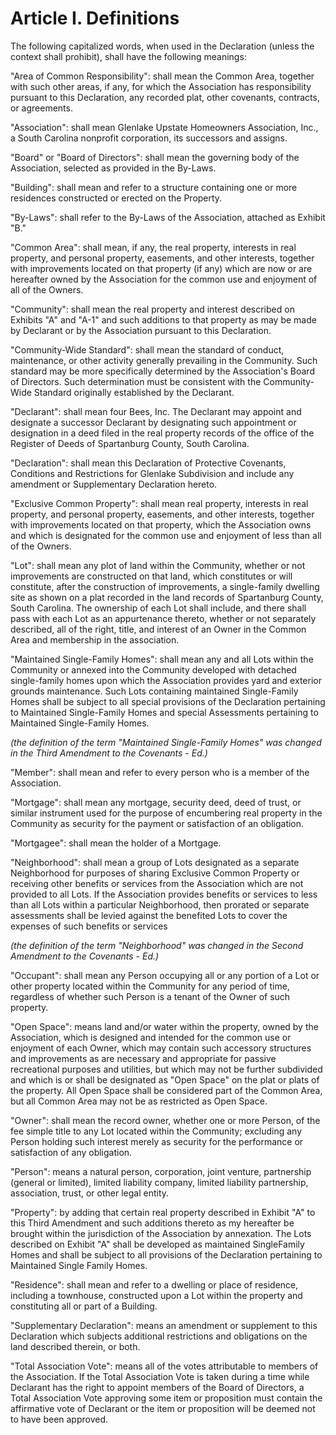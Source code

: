 # Article I. Definitions

The following capitalized words, when used in the Declaration (unless the context shall prohibit), shall have the following meanings:

"Area of Common Responsibility": shall mean the Common Area, together with such other areas, if any, for which the Association has responsibility pursuant to this Declaration, any recorded plat, other covenants, contracts, or agreements.

"Association":  shall mean Glenlake Upstate Homeowners Association, Inc., a South Carolina nonprofit corporation, its successors and assigns.

"Board" or "Board of Directors": shall mean the governing body of the Association, selected as provided in the By-Laws.

"Building": shall mean and refer to a structure containing one or more residences constructed or erected on the Property.

"By-Laws": shall refer to the By-Laws of the Association, attached as Exhibit "B."

"Common Area": shall mean, if any, the real property, interests in real property, and personal property, easements, and other interests, together with improvements located on that property (if any) which are now or are hereafter owned by the Association for the common use and enjoyment of all of the Owners.

"Community": shall mean the real property and interest described on Exhibits "A" and "A-1" and such additions to that property as may be made by Declarant or by the Association pursuant to this Declaration.

"Community-Wide Standard":  shall mean the standard of conduct, maintenance, or other activity generally prevailing in the Community. Such standard may be more specifically determined by the Association's Board of Directors. Such determination must be consistent with the Community-Wide Standard originally established by the Declarant.

"Declarant": shall mean four Bees, Inc. The Declarant may appoint and designate a successor Declarant by designating such appointment or designation in a deed filed in the real property records of the office of the Register of Deeds of Spartanburg County, South Carolina.

"Declaration": shall mean this Declaration of Protective Covenants, Conditions and Restrictions for Glenlake Subdivision and include any amendment or Supplementary Declaration hereto.

"Exclusive Common Property":  shall mean real property, interests in real property, and personal property, easements, and other interests, together with improvements located on that property, which the Association owns and which is designated for the common use and enjoyment of less than all of the Owners.

"Lot": shall mean any plot of land within the Community, whether or not improvements are constructed on that land, which constitutes or will constitute, after the construction of improvements, a single-family dwelling site as shown on a plat recorded in the land records of Spartanburg County, South Carolina. The ownership of each Lot shall include, and there shall pass with each Lot as an appurtenance thereto, whether or not separately described, all of the right, title, and interest of an Owner in the Common Area and membership in the
association.

"Maintained Single-Family Homes":  shall mean any and all Lots within the Community or annexed into the Community developed with detached
single-family homes upon which the Association provides yard and exterior grounds maintenance. Such Lots containing maintained Single-Family Homes shall be subject to all special provisions of the Declaration pertaining to Maintained Single-Family Homes and special Assessments pertaining to Maintained Single-Family Homes.

*(the definition of the term "Maintained Single-Family Homes" was changed in the Third Amendment to the Covenants - Ed.)*

"Member": shall mean and refer to every person who is a member of the Association.

"Mortgage": shall mean any mortgage, security deed, deed of trust, or similar instrument used for the purpose of encumbering real property in the Community as security for the payment or satisfaction of an obligation.

"Mortgagee": shall mean the holder of a Mortgage.

"Neighborhood": shall mean a group of Lots designated as a separate Neighborhood for purposes of sharing Exclusive Common Property or receiving other benefits or services from the Association which are not provided to all Lots. If the Association provides benefits or services to less than all Lots within a particular Neighborhood, then prorated or separate assessments shall be levied against the benefited Lots to cover the expenses of such benefits or services

*(the definition of the term "Neighborhood" was changed in the Second Amendment to the Covenants - Ed.)*

"Occupant": shall mean any Person occupying all or any portion of a Lot or other property located within the Community for any period of time, regardless of whether such Person is a tenant of the Owner of such property.

"Open Space": means land and/or water within the property, owned by the Association, which is designed and intended for the common use or enjoyment of each Owner, which may contain such accessory structures and improvements as are necessary and appropriate for passive recreational purposes and utilities, but which may not be further subdivided and which is or shall be designated as "Open Space" on the plat or plats of the property. All Open Space shall be considered part of the Common Area, but all Common Area may not be as restricted as Open Space.

"Owner": shall mean the record owner, whether one or more Person, of the fee simple title to any Lot located within the Community; excluding any Person holding such interest merely as security for the performance or satisfaction of any obligation.

"Person": means a natural person, corporation, joint venture, partnership (general or limited), limited liability company, limited liability partnership, association, trust, or other legal entity. 

"Property": by adding that certain real property described in Exhibit "A" to this Third Amendment and such additions thereto as my hereafter be brought within the jurisdiction of the Association by annexation. The Lots described on Exhibit "A" shall be developed as maintained SingleFamily Homes and shall be subject to all provisions of the Declaration pertaining to Maintained Single Family Homes.

"Residence": shall mean and refer to a dwelling or place of residence, including a townhouse, constructed upon a Lot within the property and constituting all or part of a Building.

"Supplementary Declaration": means an amendment or supplement to this Declaration which subjects additional restrictions and obligations on the land described therein, or both. 

"Total Association Vote":  means all of the votes attributable to members of the Association. If the Total Association Vote is taken during a time while Declarant has the right to appoint members of the Board of Directors, a Total Association Vote approving some item or proposition must contain the affirmative vote of Declarant or the item or proposition will be deemed not to have been approved.
